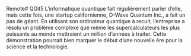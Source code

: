 Remote# QGit5
L’informatique quantique fait régulièrement parler d’elle, mais cette fois, une startup californienne, D-Wave Quantum Inc., a fait un pas de géant. En utilisant son ordinateur quantique à recuit, l’entreprise a résolu un problème complexe que même les supercalculateurs les plus puissants au monde mettraient un million d’années à traiter. Cette démonstration pourrait bien marquer le début d’une nouvelle ère pour la science et la technologie.
